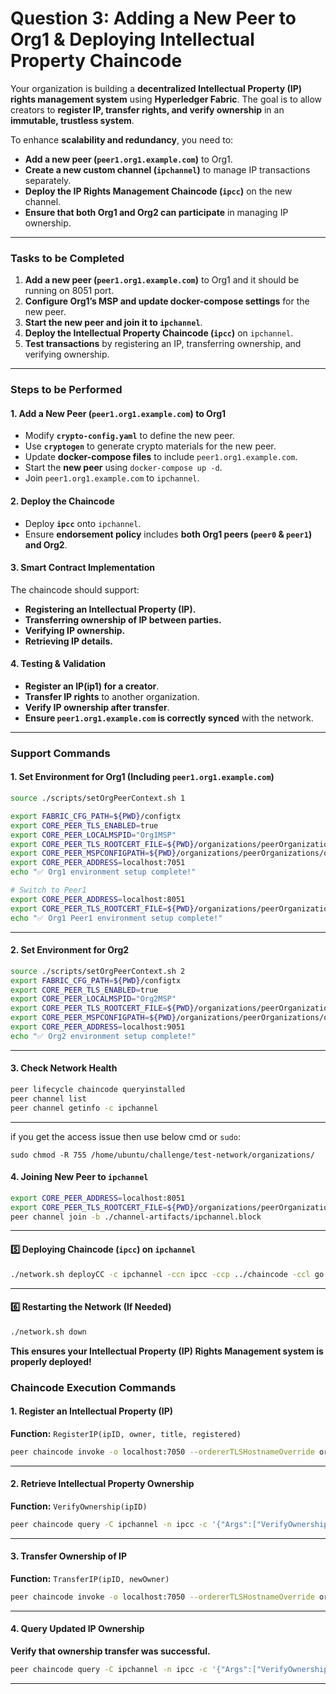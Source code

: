 # Question 3: Adding a New Peer to Org1 & Deploying Intellectual Property Chaincode

Your organization is building a **decentralized Intellectual Property (IP) rights management system** using **Hyperledger Fabric**. The goal is to allow creators to **register IP, transfer rights, and verify ownership** in an **immutable, trustless system**.

To enhance **scalability and redundancy**, you need to:

* **Add a new peer (`peer1.org1.example.com`)** to Org1.
* **Create a new custom channel (`ipchannel`)** to manage IP transactions separately.
* **Deploy the IP Rights Management Chaincode (`ipcc`)** on the new channel.
* **Ensure that both Org1 and Org2 can participate** in managing IP ownership.

***

### **Tasks to be Completed**

1. **Add a new peer (`peer1.org1.example.com`)** to Org1 and it should be running on 8051 port.
2. **Configure Org1’s MSP and update docker-compose settings** for the new peer.
3. **Start the new peer and join it to `ipchannel`**.
4. **Deploy the Intellectual Property Chaincode (`ipcc`)** on `ipchannel`.
5. **Test transactions** by registering an IP, transferring ownership, and verifying ownership.

***

### **Steps to be Performed**

#### **1. Add a New Peer (`peer1.org1.example.com`) to Org1**

* Modify **`crypto-config.yaml`** to define the new peer.
* Use **`cryptogen`** to generate crypto materials for the new peer.
* Update **docker-compose files** to include `peer1.org1.example.com`.
* Start the **new peer** using `docker-compose up -d`.
* Join `peer1.org1.example.com` to `ipchannel`.

#### **2. Deploy the Chaincode**

* Deploy **`ipcc`** onto `ipchannel`.
* Ensure **endorsement policy** includes **both Org1 peers (`peer0` & `peer1`) and Org2**.

#### **3. Smart Contract Implementation**

The chaincode should support:

* **Registering an Intellectual Property (IP).**
* **Transferring ownership of IP between parties.**
* **Verifying IP ownership.**
* **Retrieving IP details.**

#### **4. Testing & Validation**

* **Register an IP(ip1) for a creator**.
* **Transfer IP rights** to another organization.
* **Verify IP ownership after transfer**.
* **Ensure `peer1.org1.example.com` is correctly synced** with the network.

***

### **Support Commands**

#### **1. Set Environment for Org1 (Including `peer1.org1.example.com`)**

```bash
source ./scripts/setOrgPeerContext.sh 1

export FABRIC_CFG_PATH=${PWD}/configtx
export CORE_PEER_TLS_ENABLED=true
export CORE_PEER_LOCALMSPID="Org1MSP"
export CORE_PEER_TLS_ROOTCERT_FILE=${PWD}/organizations/peerOrganizations/org1.example.com/peers/peer0.org1.example.com/tls/ca.crt
export CORE_PEER_MSPCONFIGPATH=${PWD}/organizations/peerOrganizations/org1.example.com/users/Admin@org1.example.com/msp
export CORE_PEER_ADDRESS=localhost:7051
echo "✅ Org1 environment setup complete!"

# Switch to Peer1
export CORE_PEER_ADDRESS=localhost:8051
export CORE_PEER_TLS_ROOTCERT_FILE=${PWD}/organizations/peerOrganizations/org1.example.com/peers/peer1.org1.example.com/tls/ca.crt
echo "✅ Org1 Peer1 environment setup complete!"
```

***

#### **2. Set Environment for Org2**

```bash
source ./scripts/setOrgPeerContext.sh 2
export FABRIC_CFG_PATH=${PWD}/configtx
export CORE_PEER_TLS_ENABLED=true
export CORE_PEER_LOCALMSPID="Org2MSP"
export CORE_PEER_TLS_ROOTCERT_FILE=${PWD}/organizations/peerOrganizations/org2.example.com/peers/peer0.org2.example.com/tls/ca.crt
export CORE_PEER_MSPCONFIGPATH=${PWD}/organizations/peerOrganizations/org2.example.com/users/Admin@org2.example.com/msp
export CORE_PEER_ADDRESS=localhost:9051
echo "✅ Org2 environment setup complete!"
```

***

#### **3. Check Network Health**

```bash
peer lifecycle chaincode queryinstalled
peer channel list
peer channel getinfo -c ipchannel
```

***

if you get the access issue then use below cmd or `sudo`:

```
sudo chmod -R 755 /home/ubuntu/challenge/test-network/organizations/
```

#### **4. Joining New Peer to `ipchannel`**

```bash
export CORE_PEER_ADDRESS=localhost:8051
export CORE_PEER_TLS_ROOTCERT_FILE=${PWD}/organizations/peerOrganizations/org1.example.com/peers/peer1.org1.example.com/tls/ca.crt
peer channel join -b ./channel-artifacts/ipchannel.block
```

***

#### **5️⃣ Deploying Chaincode (`ipcc`) on `ipchannel`**

```bash
./network.sh deployCC -c ipchannel -ccn ipcc -ccp ../chaincode -ccl go
```

***

#### **6️⃣ Restarting the Network (If Needed)**

```bash
./network.sh down
```

**This ensures your Intellectual Property (IP) Rights Management system is properly deployed!**&#x20;



### **Chaincode Execution Commands**

#### **1. Register an Intellectual Property (IP)**

**Function:** `RegisterIP(ipID, owner, title, registered)`

```bash
peer chaincode invoke -o localhost:7050 --ordererTLSHostnameOverride orderer.example.com --tls --cafile $ORDERER_CA -C ipchannel -n ipcc --peerAddresses localhost:7051 --tlsRootCertFiles $PEER0_ORG1_CA --peerAddresses localhost:9051 --tlsRootCertFiles $PEER0_ORG2_CA -c '{"Args":["RegisterIP","ip1","Alice","Blockchain Patent","2025-03-06"]}'
```

***

#### **2. Retrieve Intellectual Property Ownership**

**Function:** `VerifyOwnership(ipID)`

```bash
peer chaincode query -C ipchannel -n ipcc -c '{"Args":["VerifyOwnership","ip1"]}'
```

***

#### **3. Transfer Ownership of IP**

**Function:** `TransferIP(ipID, newOwner)`

```bash
peer chaincode invoke -o localhost:7050 --ordererTLSHostnameOverride orderer.example.com --tls --cafile $ORDERER_CA -C ipchannel -n ipcc --peerAddresses localhost:7051 --tlsRootCertFiles $PEER0_ORG1_CA --peerAddresses localhost:9051 --tlsRootCertFiles $PEER0_ORG2_CA -c '{"Args":["TransferIP","ip1","Bob"]}'
```

***

#### **4. Query Updated IP Ownership**

**Verify that ownership transfer was successful.**

```bash
peer chaincode query -C ipchannel -n ipcc -c '{"Args":["VerifyOwnership","ip1"]}'
```

***

